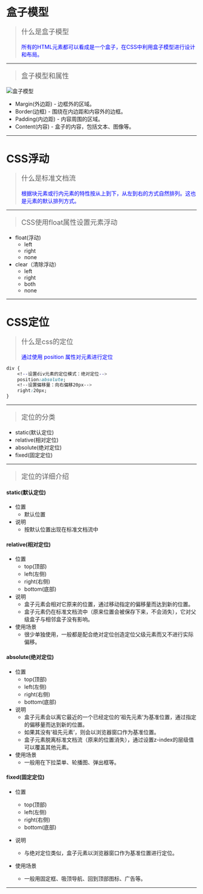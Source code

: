 
# 盒子模型

> <p style="font-size:18px">什么是盒子模型</p>
> <p style="color:blue">所有的HTML元素都可以看成是一个盒子，在CSS中利用盒子模型进行设计和布局。</p>

***

> <p style="font-size:18px">盒子模型和属性</p>

![盒子模型](https://github.com/wyd288/learning_notes/blob/master/repo-image/CSS/%E7%9B%92%E5%AD%90%E6%A8%A1%E5%9E%8B.png?raw=true)

- Margin(外边距) - 边框外的区域。
- Border(边框) - 围绕在内边距和内容外的边框。
- Padding(内边距) - 内容周围的区域。
- Content(内容) - 盒子的内容，包括文本、图像等。

***

# CSS浮动

> <p style="font-size:18px">什么是标准文档流</p>
> <p style="color:blue">根据块元素或行内元素的特性按从上到下，从左到右的方式自然排列。这也是元素的默认排列方式。</p>

***

> <p style="font-size:18px">CSS使用float属性设置元素浮动</p>

- float(浮动)
    - left
    - right
    - none
- clear（清除浮动）
    - left
    - right
    - both
    - none

***

# CSS定位

> <p style="font-size:18px">什么是css的定位</p>
> <p style="color:blue">通过使用 position 属性对元素进行定位</p>

```css
div {
    <!--设置div元素的定位模式：绝对定位-->
    position:absolute;
    <!--设置偏移量：向右偏移20px-->
    right:20px;
}
```

***

> <p style="font-size:18px">定位的分类</p>

- static(默认定位)
- relative(相对定位)
- absolute(绝对定位)
- fixed(固定定位)

***

> <p style="font-size:18px">定位的详细介绍</p>

#### **static(默认定位)**
- 位置
    - 默认位置
- 说明
    - 按默认位置出现在标准文档流中

#### **relative(相对定位)**
- 位置
    - top(顶部)
    - left(左侧)
    - right(右侧)
    - bottom(底部)
- 说明
    - 盒子元素会相对它原来的位置，通过移动指定的偏移量而达到新的位置。
    - 盒子元素仍在标准文档流中（原来位置会被保存下来，不会消失），它对父级盒子与相邻盒子没有影响。
- 使用场景
    - 很少单独使用，一般都是配合绝对定位创造定位父级元素而又不进行实际偏移。

#### **absolute(绝对定位)**
- 位置
    - top(顶部)
    - left(左侧)
    - right(右侧)
    - bottom(底部)
- 说明
    - 盒子元素会以离它最近的一个已经定位的‘祖先元素’为基准位置，通过指定的偏移量而达到新的位置。
    - 如果其没有‘祖先元素’，则会以浏览器窗口作为基准位置。
    - 盒子元素脱离标准文档流（原来的位置消失），通过设置z-index的层级值可以覆盖其他元素。
- 使用场景
    - 一般用在下拉菜单、轮播图、弹出框等。

#### **fixed(固定定位)**
- 位置
    - top(顶部)
    - left(左侧)
    - right(右侧)
    - bottom(底部)
- 说明
    - 与绝对定位类似，盒子元素以浏览器窗口作为基准位置进行定位。
  
- 使用场景
    - 一般用固定框、吸顶导航、回到顶部图标、广告等。
***


